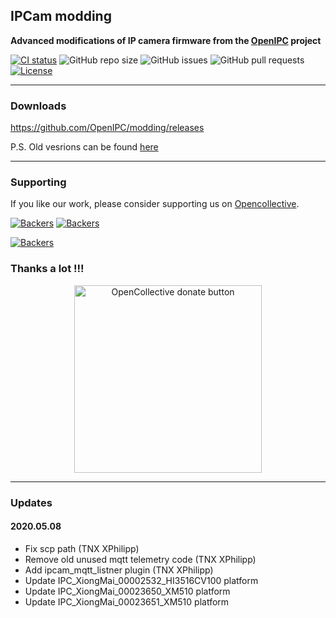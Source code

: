 ## IPCam modding

**Advanced modifications of IP camera firmware from the [OpenIPC](https://openipc.org) project**

[![CI status](https://img.shields.io/github/downloads/OpenIPC/modding/total.svg)](https://github.com/OpenIPC/modding/releases)
![GitHub repo size](https://img.shields.io/github/repo-size/OpenIPC/modding)
![GitHub issues](https://img.shields.io/github/issues/OpenIPC/modding)
![GitHub pull requests](https://img.shields.io/github/issues-pr/OpenIPC/modding)
[![License](https://img.shields.io/github/license/OpenIPC/modding)](https://opensource.org/licenses/MIT)

-----

### Downloads

https://github.com/OpenIPC/modding/releases

P.S. Old vesrions can be found [here](https://t.me/s/openipc_updates/1)

-----

### Supporting

If you like our work, please consider supporting us on [Opencollective](https://opencollective.com/openipc/contribute/backer-14335/checkout).

[![Backers](https://opencollective.com/openipc/tiers/backer/badge.svg?label=backer&color=brightgreen)](https://opencollective.com/openipc)
[![Backers](https://opencollective.com/openipc/tiers/badge.svg)](https://opencollective.com/openipc)

[![Backers](https://opencollective.com/openipc/tiers/backer.svg?avatarHeight=36)](https://opencollective.com/openipc#support)

### Thanks a lot !!!

<p align="center">
<a href="https://opencollective.com/openipc/contribute/backer-14335/checkout" target="_blank"><img src="https://opencollective.com/webpack/donate/button@2x.png?color=blue" width="300" alt="OpenCollective donate button" /></a>
</p>

-----

### Updates

#### 2020.05.08

* Fix scp path (TNX XPhilipp)
* Remove old unused mqtt telemetry code (TNX XPhilipp)
* Add ipcam_mqtt_listner plugin (TNX XPhilipp)
* Update IPC_XiongMai_00002532_HI3516CV100 platform
* Update IPC_XiongMai_00023650_XM510 platform
* Update IPC_XiongMai_00023651_XM510 platform
